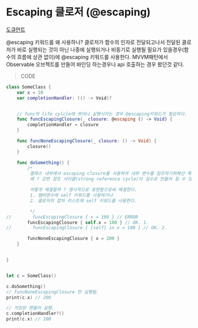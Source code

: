 # Escaping 클로저 (@escaping)


[도큐먼트](https://docs.swift.org/swift-book/documentation/the-swift-programming-language/closures/)

@escaping 키워드를 왜 사용하나? 클로저가 함수의 인자로 전달되고나서 전달된 클로저가 바로 실행되는 것이 아닌 나중에 실행되거나 비동기로 실행될 필요가 있을경우(함수의 흐름에 상관 없이)에 @escaping 키워드를 사용한다.
MVVM패턴에서 Observable 오브젝트를 만들어 바인딩 하는경우나 api 호출하는 경우 봤던것 같다. 

> CODE
```swift
class SomeClass {
    var x = 10
    var completionHandler: (() -> Void)?


    // func의 life cylcle에 벗어나 실행시키는 경우 @escaping키워드가 필요하다.
    func funcEscapingClosure(_ closure: @escaping () -> Void) {
        completionHandler = closure
    }

    func funcNoneEscapingClosure(_ closure: () -> Void) {
        closure()
    }

    func doSomething() {
        /*
         클래스 내부에서 escaping closure를 사용하여 내부 변수를 참조하기위해선 특별한 고려가 필요하다.
         왜 ? 강한 참조 사이클(strong reference cycle)이 실수로 만들어 질 수 있기 때문.

         어떻게 해결할까 ? 명시적으로 표현함으로써 해결한다.
         1. 멤버변수에 self 키워드를 사용하거나
         2. 클로저의 캡처 리스트에 self 키워드를 사용한다.

         */
//        funcEscapingClosure { x = 100 } // ERROR
        funcEscapingClosure { self.x = 100 } // OK. 1.
//        funcEscapingClosure { [self] in x = 100 } // OK. 2.

        funcNoneEscapingClosure { x = 200 }
    }


}


let c = SomeClass()

c.doSomething()
// funcNoneEscapingClosure 만 실행됨.
print(c.x) // 200

// 저장된 핸들러 실행.
c.completionHandler?()
print(c.x) // 100
```

